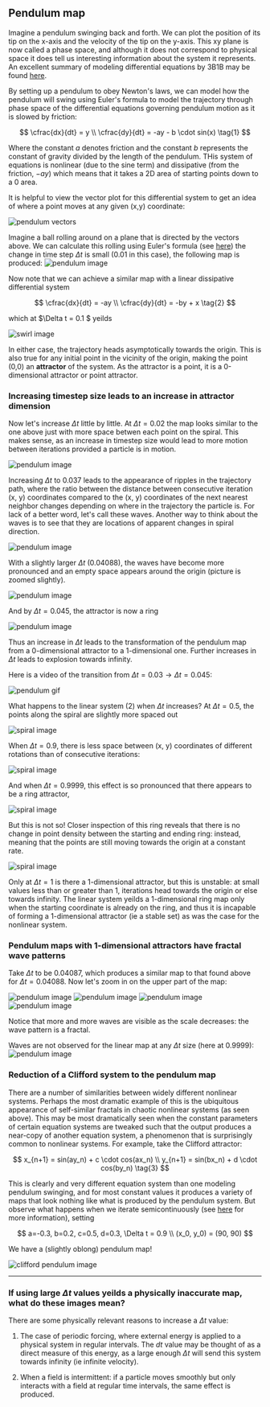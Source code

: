 ## Pendulum map

Imagine a pendulum swinging back and forth. We can plot the position of its tip on the x-axis and the velocity of the tip on the y-axis.  This xy plane is now called a phase space, and although it does not correspond to physical space it does tell us interesting information about the system it represents.  An excellent summary of modeling differential equations by 3B1B may be found [here](https://www.youtube.com/watch?v=p_di4Zn4wz4). 

By setting up a pendulum to obey Newton's laws, we can model how the pendulum will swing using Euler's formula to model the trajectory through phase space of the differential equations governing pendulum motion as it is slowed by friction:

$$
\cfrac{dx}{dt} = y \\
\cfrac{dy}{dt} = -ay - b \cdot sin(x) 
\tag{1} $$

Where the constant $a$ denotes friction and the constant $b$ represents the constant of gravity divided by the length of the pendulum.  THis system of equations is nonlinear (due to the sine term) and dissipative (from the friction, $-ay$) which means that it takes a 2D area of starting points down to a 0 area.  


It is helpful to view the vector plot for this differential system to get an idea of where a point moves at any given (x,y) coordinate:

![pendulum vectors]({{https://blbadger.github.io}}pendulum_map/pendulum_vectors.png)

Imagine a ball rolling around on a plane that is directed by the vectors above. We can calculate this rolling using Euler's formula (see [here](https://blbadger.github.io/clifford-attractor.html)) the change in time step $\Delta t$ is small (0.01 in this case), the following map is produced:
![pendulum image]({{https://blbadger.github.io}}pendulum_map/continuous_pendulum.png)

Now note that we can achieve a similar map with a linear dissipative differential system

$$
\cfrac{dx}{dt} = -ay \\
\cfrac{dy}{dt} = -by + x \tag{2}
$$

which at $\Delta t = 0.1 $ yeilds

![swirl image]({{https://blbadger.github.io}}pendulum_map/linear_swirl.png)

In either case, the trajectory heads asymptotically towards the origin.  This is also true for any initial point in the vicinity of the origin, making the point (0,0) an **attractor** of the system.  As the attractor is a point, it is a 0-dimensional attractor or point attractor.


### Increasing timestep size leads to an increase in attractor dimension

Now let's increase $\Delta t$ little by little.  At $\Delta t = 0.02$ the map looks similar to the one above just with more space betwen each point on the spiral.  This makes sense, as an increase in timestep size would lead to more motion between iterations provided a particle is in motion.

![pendulum image]({{https://blbadger.github.io}}pendulum_map/pendulum_0.2t.png)


Increasing $\Delta t$ to 0.037 leads to the appearance of ripples in the trajectory path, where the ratio between the distance between consecutive iteration (x, y) coordinates compared to the (x, y) coordinates of the next nearest neighbor changes depending on where in the trajectory the particle is.  For lack of a better word, let's call these waves.  Another way to think about the waves is to see that they are locations of apparent changes in spiral direction.

![pendulum image]({{https://blbadger.github.io}}pendulum_map/pendulum_0.37t.png)


With a slightly larger $\Delta t$ (0.04088), the waves have become more pronounced and an empty space appears around the origin (picture is zoomed slightly).

![pendulum image]({{https://blbadger.github.io}}pendulum_map/pendulum_0.04088t.png)


And by $\Delta t = 0.045$, the attractor is now a ring

![pendulum image]({{https://blbadger.github.io}}pendulum_map/pendulum_0.045t.png)


Thus an increase in $\Delta t$ leads to the transformation of the pendulum map from a 0-dimensional attractor to a 1-dimensional one. Further increases in $\Delta t$ leads to explosion towards infinity.

Here is a video of the transition from $\Delta t = 0.03 \to \Delta t = 0.045$:

![pendulum gif]({{https://blbadger.github.io}}pendulum_map/pendulum1.gif)

What happens to the linear system (2) when $\Delta t$ increases? At $\Delta t = 0.5$, the points along the spiral are slightly more spaced out

![spiral image]({{https://blbadger.github.io}}pendulum_map/spiral_map_0.5t.png)


When $\Delta t = 0.9$, there is less space between (x, y) coordinates of different rotations than of consecutive iterations:

![spiral image]({{https://blbadger.github.io}}pendulum_map/spiral_map_0.9t.png)


And when $\Delta t = 0.9999$, this effect is so pronounced that there appears to be a ring attractor,

![spiral image]({{https://blbadger.github.io}}pendulum_map/spiral_map_0.9999t.png)


But this is not so!  Closer inspection of this ring reveals that there is no change in point density between the starting and ending ring: instead, meaning that the points are still moving towards the origin at a constant rate.

![spiral image]({{https://blbadger.github.io}}pendulum_map/spiral_map_zoom.png)

Only at $\Delta t = 1$ is there a 1-dimensional attractor, but this is unstable: at small values less than or greater than 1, iterations head towards the origin or else towards infinity. The linear system yeilds a 1-dimensional ring map only when the starting coordinate is already on the ring, and thus it is incapable of forming a 1-dimensional attractor (ie a stable set) as was the case for the nonlinear system.


###  Pendulum maps with 1-dimensional attractors have fractal wave patterns

Take $\Delta t$ to be 0.04087, which produces a similar map to that found above for $\Delta t= 0.04088$.  Now let's zoom in on the upper part of the map:

![pendulum image]({{https://blbadger.github.io}}pendulum_map/pendulum_0.0487t_zoom1.png)
![pendulum image]({{https://blbadger.github.io}}pendulum_map/pendulum_0.0487t_zoom2.png)
![pendulum image]({{https://blbadger.github.io}}pendulum_map/pendulum_0.0487t_zoom3.png)
![pendulum image]({{https://blbadger.github.io}}pendulum_map/pendulum_0.0487t_zoom4.png)

Notice that more and more waves are visible as the scale decreases: the wave pattern is a fractal.  

Waves are not observed for the linear map at any $\Delta t$ size (here at 0.9999):
![pendulum image]({{https://blbadger.github.io}}pendulum_map/swirl_map_zoom.png)

### Reduction of a Clifford system to the pendulum map

There are a number of similarities between widely different nonlinear systems.  Perhaps the most dramatic example of this is the ubiquitous appearance of self-similar fractals in chaotic nonlinear systems (as seen above).  This may be most dramatically seen when the constant parameters of certain equation systems are tweaked such that the output produces a near-copy of another equation system, a phenomenon that is surprisingly common to nonlinear systems. For example, take the Clifford attractor:

$$
x_{n+1} = sin(ay_n) + c \cdot cos(ax_n) \\
y_{n+1} = sin(bx_n) + d \cdot cos(by_n) 
\tag{3} $$

This is clearly and very different equation system than one modeling pendulum swinging, and for most constant values it produces a variety of maps that look nothing like what is produced by the pendulum system.  But observe what happens when we iterate semicontinuously (see [here](/clifford-attractor.md) for more information), setting

$$
a=-0.3, b=0.2, c=0.5, d=0.3, \Delta t = 0.9 \\
(x_0, y_0) = (90, 90)
$$

We have a (slightly oblong) pendulum map!

![clifford pendulum image]({{https://blbadger.github.io}}pendulum_map/clifford_pendulum.png)

---

### If using large $\Delta t$ values yeilds a physically inaccurate map, what do these images mean?

There are some physically relevant reasons to increase a $\Delta t$ value: 

1. The case of periodic forcing, where external energy is applied to a physical system in regular intervals.  The *dt* value may be thought of as a direct measure of this energy, as a large enough $\Delta t$ will send this system towards infinity (ie infinite velocity). 

2. When a field is intermittent: if a particle moves smoothly but only interacts with a field at regular time intervals, the same effect is produced. 

